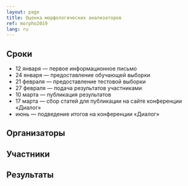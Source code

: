 ```yaml
---
layout: page
title: Оценка морфологических анализаторов
ref: morpho2019
lang: ru
---
```

## Сроки

* 12 января  — первое информационное письмо
* 24 января — предоставление обучающей выборки
* 21 февраля — предоставление тестовой выборки
* 27 февраля — подача результатов участниками
* 10 марта — публикация результатов
* 17 марта  — сбор статей для публикации на сайте конференции «Диалог»
* июнь — подведение итогов на конференции «Диалог»


## Организаторы


## Участники
## Результаты